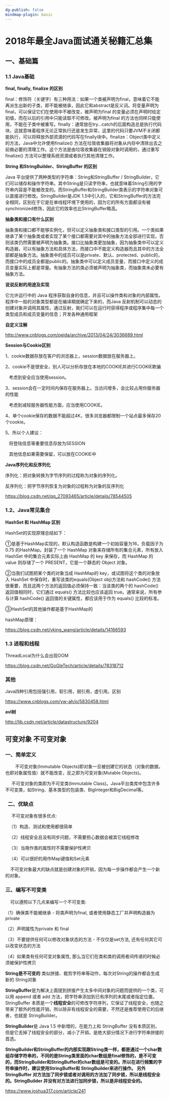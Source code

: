 ```yaml
---
dg-publish: false
mindmap-plugin: basic
---
```

# 2018年最全Java面试通关秘籍汇总集

## 一、基础篇

### 1.1 Java基础

**final, finally, finalize 的区别**  

final：修饰符（关键字）有三种用法：如果一个类被声明为final，意味着它不能再派生出新的子类，即不能被继承，因此它和abstract是反义词。将变量声明为final，可以保证它们在使用中不被改变，被声明为final 的变量必须在声明时给定初值，而在以后的引用中只能读取不可修改。被声明为final 的方法也同样只能使用，不能在子类中被重写。finally：通常放在try…catch的后面构造总是执行代码块，这就意味着程序无论正常执行还是发生异常，这里的代码只要JVM不关闭都能执行，可以将释放外部资源的代码写在finally块中。finalize：Object类中定义的方法，Java中允许使用finalize() 方法在垃圾收集器将对象从内存中清除出去之前做必要的清理工作。这个方法是由垃圾收集器在销毁对象时调用的，通过重写finalize() 方法可以整理系统资源或者执行其他清理工作。

**String 和StringBuilder、StringBuffer 的区别**  

Java 平台提供了两种类型的字符串：String和StringBuffer / StringBuilder，它们可以储存和操作字符串。其中String是只读字符串，也就意味着String引用的字符串内容是不能被改变的。而StringBuffer和StringBuilder类表示的字符串对象可以直接进行修改。StringBuilder是JDK 1.5中引入的，它和StringBuffer的方法完全相同，区别在于它是在单线程环境下使用的，因为它的所有方面都没有被synchronized修饰，因此它的效率也比StringBuffer略高。

**抽象类和接口有什么区别**    

抽象类和接口都不能够实例化，但可以定义抽象类和接口类型的引用。一个类如果继承了某个抽象类或者实现了某个接口都需要对其中的抽象方法全部进行实现，否则该类仍然需要被声明为抽象类。接口比抽象类更加抽象，因为抽象类中可以定义构造器，可以有抽象方法和具体方法，而接口中不能定义构造器而且其中的方法全部都是抽象方法。抽象类中的成员可以是private、默认、protected、public的，而接口中的成员全都是public的。抽象类中可以定义成员变量，而接口中定义的成员变量实际上都是常量。有抽象方法的类必须被声明为抽象类，而抽象类未必要有抽象方法。

**说说反射的用途及实现**

它允许运行中的 Java 程序获取自身的信息，并且可以操作类和对象的内部属性。程序中一般的对象类型都是在编译期就确定下来的，而Java 反射机制可以动态的创建对象并调用其属性，通过反射，我们可以在运行时获得程序或程序集中每一个类型成员和成员变量的信息；开发各种通用框架

**自定义注解**

http://www.cnblogs.com/peida/archive/2013/04/24/3036689.html

**Session与Cookie区别**

1、cookie数据存放在客户的浏览器上，session数据放在服务器上。

2、cookie不是很安全，别人可以分析存放在本地的COOKIE并进行COOKIE欺骗

   考虑到安全应当使用session。

3、session会在一定时间内保存在服务器上。当访问增多，会比较占用你服务器的性能

   考虑到减轻服务器性能方面，应当使用COOKIE。

4、单个cookie保存的数据不能超过4K，很多浏览器都限制一个站点最多保存20个cookie。

5、所以个人建议：

   将登陆信息等重要信息存放为SESSION

   其他信息如果需要保留，可以放在COOKIE中

**Java序列化和反序列化**

序列化：把对象转换为字节序列的过程称为对象的序列化。

反序列化：把字节序列恢复为对象的过程称为对象的反序列化

https://blog.csdn.net/qq_27093465/article/details/78544505

### 1.2、Java常见集合

**HashSet 和 HashMap 区别**

HashSet的实现原理总结如下：

①是基于HashMap实现的，默认构造函数是构建一个初始容量为16，负载因子为0.75 的HashMap。封装了一个 HashMap 对象来存储所有的集合元素，所有放入 HashSet 中的集合元素实际上由 HashMap 的 key 来保存，而 HashMap 的 value 则存储了一个 PRESENT，它是一个静态的 Object 对象。

②当我们试图把某个类的对象当成 HashMap的 key，或试图将这个类的对象放入 HashSet 中保存时，重写该类的equals(Object obj)方法和 hashCode() 方法很重要，而且这两个方法的返回值必须保持一致：当该类的两个的 hashCode() 返回值相同时，它们通过 equals() 方法比较也应该返回 true。通常来说，所有参与计算 hashCode() 返回值的关键属性，都应该用于作为 equals() 比较的标准。

③HashSet的其他操作都是基于HashMap的

hashMap原理：

https://blog.csdn.net/vking_wang/article/details/14166593

### 1.3 进程和线程

ThreadLocal为什么会出现OOM

https://blog.csdn.net/GoGleTech/article/details/78318712

### 其他

Java四种引用包括强引用，软引用，弱引用，虚引用。区别

https://www.cnblogs.com/yw-ah/p/5830458.html

**avl树**

http://lib.csdn.net/article/datastructure/9204

## 可变对象 不可变对象
### 一、简单定义   

        不可变对象(Immutable Objects)即对象一旦被创建它的状态（对象的数据，也即对象属性值）就不能改变，反之即为可变对象(Mutable Objects)。

     不可变对象的类即为不可变类(Immutable Class)。Java平台类库中包含许多不可变类，如String、基本类型的包装类、BigInteger和BigDecimal等。
     
###   二、优缺点

     不可变对象有很多优点:

   （1）构造、测试和使用都很简单

   （2）线程安全且没有同步问题，不需要担心数据会被其它线程修改

   （3）当用作类的属性时不需要保护性拷贝

   （4）可以很好的用作Map键值和Set元素

    不可变对象最大的缺点就是创建对象的开销，因为每一步操作都会产生一个新的对象。

### 三、编写不可变类

    可以遵照以下几点来编写一个不可变类:

（1）确保类不能被继承 - 将类声明为final, 或者使用静态工厂并声明构造器为private

（2）声明属性为private 和 final

（3）不要提供任何可以修改对象状态的方法 - 不仅仅是set方法, 还有任何其它可以改变状态的方法

（4）如果类有任何可变对象属性, 那么当它们在类和类的调用者间传递的时候必须被保护性拷贝

**String是不可变的**  类似拼接、裁剪字符串等动作，每次对String的操作都会生成新的 String对象

**StringBuffer**是为解决上面提到拼接产生太多中间对象的问题而提供的一个类，可以用 append 或者 add 方法，把字符串添加到已有序列的末尾或者指定位置。StringBuffer 本质是一个**线程安全**的可修改字符序列，它保证了线程安全，也随之带来了额外的性能开销，所以除非有线程安全的需要，不然还是推荐使用它的后继者，也就是 StringBuilder。

**StringBuilder**是 Java 1.5 中新增的，在能力上和 StringBuffer 没有本质区别，但是它去掉了线程安全的部分，减小了开销，是绝大部分情况下进行字符串拼接的首选。

**StringBuilder和StringBuffer的内部实现跟String类一样，都是通过一个char数组存储字符串的，不同的是String类里面的char数组是final修饰的，是不可变的，而StringBuilder和StringBuffer的char数组是可变的。所以在进行频繁的字符串操作时，建议使用StringBuffer和 StringBuilder来进行操作。 另外StringBuffer 对方法加了同步锁或者对调用的方法加了同步锁，所以是线程安全的。StringBuilder 并没有对方法进行加同步锁，所以是非线程安全的。**

https://www.joshua317.com/article/241